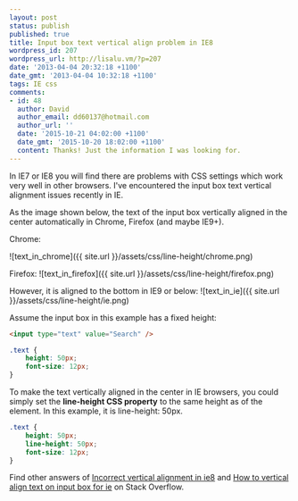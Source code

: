 ```yaml
---
layout: post
status: publish
published: true
title: Input box text vertical align problem in IE8
wordpress_id: 207
wordpress_url: http://lisalu.vm/?p=207
date: '2013-04-04 20:32:18 +1100'
date_gmt: '2013-04-04 10:32:18 +1100'
tags: IE css
comments:
- id: 48
  author: David
  author_email: dd60137@hotmail.com
  author_url: ''
  date: '2015-10-21 04:02:00 +1100'
  date_gmt: '2015-10-20 18:02:00 +1100'
  content: Thanks! Just the information I was looking for.
---
```

In IE7 or IE8 you will find there are problems with CSS settings which work very well in other browsers.
I've encountered the input box text vertical alignment issues recently in IE.

As the image shown below, the text of the input box vertically aligned in the center automatically in Chrome, Firefox (and maybe IE9+).

Chrome:

![text_in_chrome]({{ site.url }}/assets/css/line-height/chrome.png)

Firefox:
![text_in_firefox]({{ site.url }}/assets/css/line-height/firefox.png)

However, it is aligned to the bottom in IE9 or below:
![text_in_ie]({{ site.url }}/assets/css/line-height/ie.png)

Assume the input box in this example has a fixed height:
```html
<input type="text" value="Search" />
```
```css
.text {
    height: 50px;
    font-size: 12px;
}
```

To make the text vertically aligned in the center in IE browsers, you could simply set the **line-height CSS property** to the same height as of the element. In this example, it is line-height: 50px.
```css
.text {
    height: 50px;
    line-height: 50px;
    font-size: 12px;
}
```

Find other answers of [Incorrect vertical alignment in ie8](http://stackoverflow.com/questions/3893256/incorrect-vertical-alignment-in-ie8) and [How to vertical align text on input box for ie](http://stackoverflow.com/questions/6412696/how-to-vertical-align-text-on-this-input-box-for-ie) on Stack Overflow.
